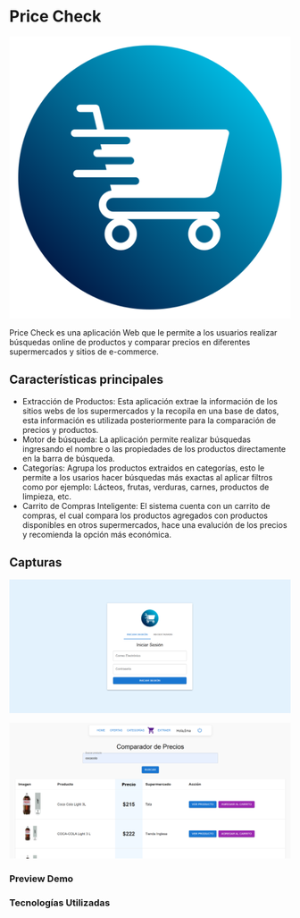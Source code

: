 # Price Check
![Logo](./assets/logo_priceCheck.png)

Price Check es una aplicación Web que le permite a los usuarios realizar búsquedas online de productos y comparar precios en diferentes supermercados y sitios de e-commerce. 

##  Características principales
- Extracción de Productos: Esta aplicación extrae la información de los sitios webs de los supermercados y la recopila en una base de datos, esta información es utilizada posteriormente para la comparación de precios y productos. 
- Motor de búsqueda: La aplicación permite realizar búsquedas ingresando el nombre o las propiedades de los productos  directamente en la barra de búsqueda.
- Categorías: Agrupa los productos extraidos en categorías, esto le permite a los usarios hacer búsquedas más exactas al aplicar filtros  como por ejemplo:
Lácteos, frutas, verduras, carnes, productos de limpieza, etc.
- Carrito de Compras Inteligente: El sistema cuenta con un carrito de compras, el cual compara los productos agregados con productos disponibles en otros supermercados, hace una evalución de los precios y recomienda la opción más económica.



## Capturas
![Login](./assets/login_pricecheck.png)

![Home](./assets/homepage_pricecheck.png)

### Preview Demo



### Tecnologías Utilizadas



### 


